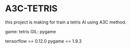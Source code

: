 # A3C-TETRIS

this project is making for train a tetris AI using A3C method.

game: tetris
GIL: pygame

tensorflow == 0.12.0
pygame == 1.9.3

